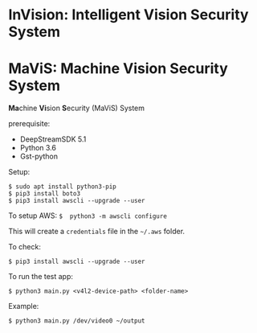 # InVision: Intelligent Vision Security System
# MaViS: Machine Vision Security System

 **Ma**chine **Vi**sion **S**ecurity (MaViS) System

prerequisite:
- DeepStreamSDK 5.1
- Python 3.6
- Gst-python


Setup:

```
$ sudo apt install python3-pip
$ pip3 install boto3
$ pip3 install awscli --upgrade --user
```


To setup AWS:
`$  python3 -m awscli configure`

This will create a `credentials` file in the `~/.aws` folder.


To check:

```
$ pip3 install awscli --upgrade --user
```



To run the test app:

`$ python3 main.py <v4l2-device-path> <folder-name>`

Example:

`$ python3 main.py /dev/video0 ~/output`
